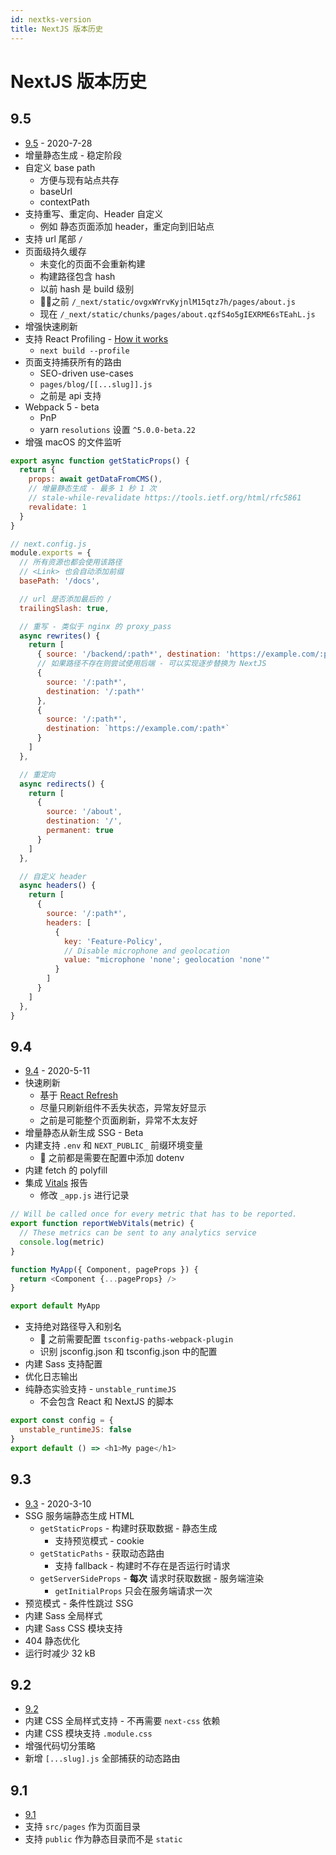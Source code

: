 ```yaml
---
id: nextks-version
title: NextJS 版本历史
---
```


# NextJS 版本历史

## 9.5
* [9.5](https://nextjs.org/blog/next-9-5) - 2020-7-28
* 增量静态生成 - 稳定阶段
* 自定义 base path
  * 方便与现有站点共存
  * baseUrl
  * contextPath
* 支持重写、重定向、Header 自定义
  * 例如 静态页面添加 header，重定向到旧站点
* 支持 url 尾部 `/`
* 页面级持久缓存
  * 未变化的页面不会重新构建
  * 构建路径包含 hash
  * 以前 hash 是 build 级别
  * 之前 `/_next/static/ovgxWYrvKyjnlM15qtz7h/pages/about.js`
  * 现在 `/_next/static/chunks/pages/about.qzfS4o5gIEXRME6sTEahL.js`
* 增强快速刷新
* 支持 React Profiling - [How it works](https://nextjs.org/docs/basic-features/fast-refresh)
  * `next build --profile`
* 页面支持捕获所有的路由
  * SEO-driven use-cases
  * `pages/blog/[[...slug]].js`
  * 之前是 api 支持
* Webpack 5 - beta
  * PnP
  * yarn `resolutions` 设置 `^5.0.0-beta.22`
* 增强 macOS 的文件监听

```js
export async function getStaticProps() {
  return {
    props: await getDataFromCMS(),
    // 增量静态生成 - 最多 1 秒 1 次
    // stale-while-revalidate https://tools.ietf.org/html/rfc5861
    revalidate: 1
  }
}
```

```js
// next.config.js
module.exports = {
  // 所有资源也都会使用该路径
  // <Link> 也会自动添加前缀
  basePath: '/docs',

  // url 是否添加最后的 /
  trailingSlash: true,

  // 重写 - 类似于 nginx 的 proxy_pass
  async rewrites() {
    return [
      { source: '/backend/:path*', destination: 'https://example.com/:path*' },
      // 如果路径不存在则尝试使用后端 - 可以实现逐步替换为 NextJS
      {
        source: '/:path*',
        destination: '/:path*'
      },
      {
        source: '/:path*',
        destination: `https://example.com/:path*`
      }
    ]
  },

  // 重定向
  async redirects() {
    return [
      {
        source: '/about',
        destination: '/',
        permanent: true
      }
    ]
  },

  // 自定义 header
  async headers() {
    return [
      {
        source: '/:path*',
        headers: [
          {
            key: 'Feature-Policy',
            // Disable microphone and geolocation
            value: "microphone 'none'; geolocation 'none'"
          }
        ]
      }
    ]
  },
}
```

## 9.4
* [9.4](https://nextjs.org/blog/next-9-4) - 2020-5-11
* 快速刷新
  * 基于 [React Refresh](https://github.com/facebook/react/tree/master/packages/react-refresh)
  * 尽量只刷新组件不丢失状态，异常友好显示
  * 之前是可能整个页面刷新，异常不太友好
* 增量静态从新生成 SSG - Beta
* 内建支持 `.env` 和 `NEXT_PUBLIC_` 前缀环境变量
  * 💚 之前都是需要在配置中添加 dotenv
* 内建 fetch 的 polyfill
* 集成 [Vitals](https://web.dev/vitals/) 报告
  * 修改 `_app.js` 进行记录
```js
// Will be called once for every metric that has to be reported.
export function reportWebVitals(metric) {
  // These metrics can be sent to any analytics service
  console.log(metric)
}

function MyApp({ Component, pageProps }) {
  return <Component {...pageProps} />
}

export default MyApp
```
* 支持绝对路径导入和别名
  * 💚 之前需要配置 `tsconfig-paths-webpack-plugin`
  * 识别 jsconfig.json 和 tsconfig.json 中的配置
* 内建 Sass 支持配置
* 优化日志输出
* 纯静态实验支持 - `unstable_runtimeJS`
  * 不会包含 React 和 NextJS 的脚本
```js
export const config = {
  unstable_runtimeJS: false
}
export default () => <h1>My page</h1>
```

## 9.3
* [9.3](https://nextjs.org/blog/next-9-3) - 2020-3-10
* SSG 服务端静态生成 HTML
  * `getStaticProps` -  构建时获取数据 - 静态生成
    * 支持预览模式 - cookie
  * `getStaticPaths` - 获取动态路由
    * 支持 fallback - 构建时不存在是否运行时请求
  * `getServerSideProps` - __每次__ 请求时获取数据 - 服务端渲染
    * `getInitialProps` 只会在服务端请求一次
* 预览模式 - 条件性跳过 SSG
* 内建 Sass 全局样式
* 内建 Sass CSS 模块支持
* 404 静态优化
* 运行时减少 32 kB

## 9.2
* [9.2](https://nextjs.org/blog/next-9-2)
* 内建 CSS 全局样式支持 - 不再需要 `next-css` 依赖
* 内建 CSS 模块支持 `.module.css`
* 增强代码切分策略
* 新增 `[...slug].js` 全部捕获的动态路由

## 9.1
* [9.1](https://nextjs.org/blog/next-9-1)
* 支持 `src/pages` 作为页面目录
* 支持 `public` 作为静态目录而不是 `static`
